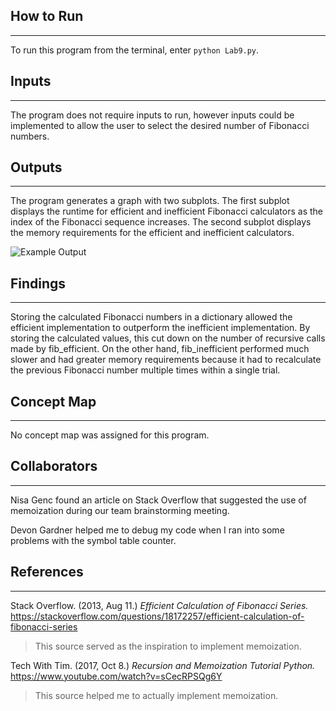 ## How to Run
-----
To run this program from the terminal, enter `python Lab9.py`.

## Inputs
-----
The program does not require inputs to run, however inputs could be implemented to allow the user to select the desired number of Fibonacci numbers.

## Outputs
-----
The program generates a graph with two subplots. The first subplot displays the runtime for efficient and inefficient Fibonacci calculators as the index of the Fibonacci sequence increases. The second subplot displays the memory requirements for the efficient and inefficient calculators.

![Example Output](https://i.imgur.com/qqSohfH.jpg)

## Findings
-----

Storing the calculated Fibonacci numbers in a dictionary allowed the efficient implementation to outperform the inefficient implementation. By storing the calculated values, this cut down on the number of recursive calls made by fib_efficient. On the other hand, fib_inefficient performed much slower and had greater memory requirements because it had to recalculate the previous Fibonacci number multiple times within a single trial.


## Concept Map
-----

No concept map was assigned for this program.

## Collaborators
-----

Nisa Genc found an article on Stack Overflow that suggested the use of memoization during our team brainstorming meeting.

Devon Gardner helped me to debug my code when I ran into some problems with the symbol table counter.

## References
-----

Stack Overflow. (2013, Aug 11.) *Efficient Calculation of Fibonacci Series.* https://stackoverflow.com/questions/18172257/efficient-calculation-of-fibonacci-series
> This source served as the inspiration to implement memoization.


Tech With Tim. (2017, Oct 8.) *Recursion and Memoization Tutorial Python.* https://www.youtube.com/watch?v=sCecRPSQg6Y
> This source helped me to actually implement memoization.